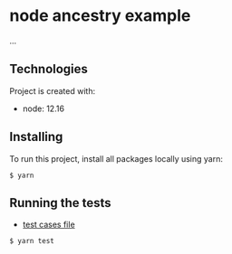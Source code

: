 # node ancestry example

...

## Technologies

Project is created with:

- node: 12.16

## Installing

To run this project, install all packages locally using yarn:

```
$ yarn
```

## Running the tests

- [test cases file](https://github.com/syook/node-ancestry-example/blob/master/src/__tests__/workOrderMethods.test.js)

```
$ yarn test
```
